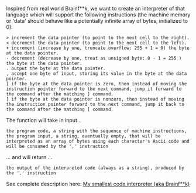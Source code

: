 Inspired from real world Brainf**k, we want to create an interpreter of that language which will support the following instructions (the machine memory or 'data' should behave like a potentially infinite array of bytes, initialized to 0):

    > increment the data pointer (to point to the next cell to the right).
    < decrement the data pointer (to point to the next cell to the left).
    + increment (increase by one, truncate overflow: 255 + 1 = 0) the byte at the data pointer.
    - decrement (decrease by one, treat as unsigned byte: 0 - 1 = 255 ) the byte at the data pointer.
    . output the byte at the data pointer.
    , accept one byte of input, storing its value in the byte at the data pointer.
    [ if the byte at the data pointer is zero, then instead of moving the instruction pointer forward to the next command, jump it forward to the command after the matching ] command.
    ] if the byte at the data pointer is nonzero, then instead of moving the instruction pointer forward to the next command, jump it back to the command after the matching [ command.


The function will take in input...

    the program code, a string with the sequence of machine instructions,
    the program input, a string, eventually empty, that will be interpreted as an array of bytes using each character's Ascii code and will be consumed by the ',' instruction

... and will return ...

    the output of the interpreted code (always as a string), produced by the '.' instruction

See complete description here: [My smallest code interpreter (aka Brainf**k)](http://www.codewars.com/dojo/katas/526156943dfe7ce06200063e/play/javascript)